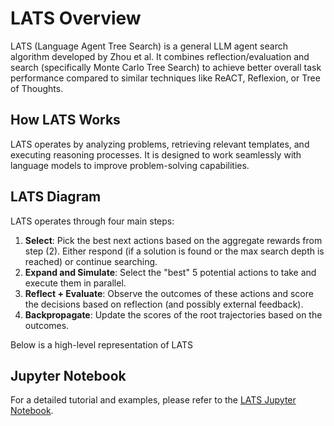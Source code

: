 # LATS Overview

LATS (Language Agent Tree Search) is a general LLM agent search algorithm developed by Zhou et al. It combines reflection/evaluation and search (specifically Monte Carlo Tree Search) to achieve better overall task performance compared to similar techniques like ReACT, Reflexion, or Tree of Thoughts.

## How LATS Works

LATS operates by analyzing problems, retrieving relevant templates, and executing reasoning processes. It is designed to work seamlessly with language models to improve problem-solving capabilities.

## LATS Diagram

LATS operates through four main steps:

1. **Select**: Pick the best next actions based on the aggregate rewards from step (2). Either respond (if a solution is found or the max search depth is reached) or continue searching.
2. **Expand and Simulate**: Select the "best" 5 potential actions to take and execute them in parallel.
3. **Reflect + Evaluate**: Observe the outcomes of these actions and score the decisions based on reflection (and possibly external feedback).
4. **Backpropagate**: Update the scores of the root trajectories based on the outcomes.

Below is a high-level representation of LATS 



## Jupyter Notebook

For a detailed tutorial and examples, please refer to the [LATS Jupyter Notebook](https://github.com/langchain-ai/langgraph/blob/main/docs/docs/tutorials/lats/lats.ipynb).
